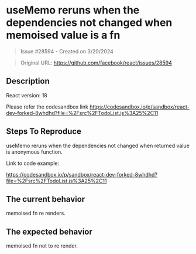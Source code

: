 # useMemo reruns when the dependencies not changed when memoised value is a fn

> Issue #28594 - Created on 3/20/2024

> Original URL: https://github.com/facebook/react/issues/28594

## Description

<!--
  Please provide a clear and concise description of what the bug is. Include
  screenshots if needed. Please test using the latest version of the relevant
  React packages to make sure your issue has not already been fixed.
-->

React version: 18

Please refer the codesandbox link 
https://codesandbox.io/p/sandbox/react-dev-forked-8whdhd?file=%2Fsrc%2FTodoList.js%3A25%2C11

## Steps To Reproduce

useMemo reruns when the dependencies not changed when returned value is anonymous function.

Link to code example:

https://codesandbox.io/p/sandbox/react-dev-forked-8whdhd?file=%2Fsrc%2FTodoList.js%3A25%2C11

## The current behavior
memoised fn re renders.

## The expected behavior
memoised fn not to re render.
